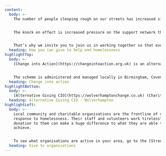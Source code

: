 ```yaml
---
content:
  body: >-
    The number of people sleeping rough on our streets has increased significantly in recent years.


    The knock on effect is increased pressure on the support network that helps rough sleepers, teams that are committed to working with individuals to provide accommodation, hot meals, medical treatment and ultimately a better future.


    That’s why we invite you to join us in working together so that every member of the community can turn small change into big change.
  heading: How you can give to help end homelessness
highlightTop:
  body: >-
    [Change into Action](https://changeintoaction.org.uk) is an alternative giving scheme that provides a safe, easy and secure way to donate money to fund practical support for people who are or have been rough sleeping across the WMCA region. Change into Action brings together partners from key local organisations, such as specialist homelessness charities and street teams that work with individuals to identify practical measures that can really make a difference and help make that move away from the streets. 


    The scheme is administered and managed locally in Birmingham, Coventry, Dudley, Sandwell, Solihull and Walsall; with Wolverhampton having a similar initiative known as [Alternative Giving CIO](https://wolverhamptonchange.co.uk). 
  heading: Change into action
highlightBottom:
  body: >-
    [Alternative Giving CIO](https://wolverhamptonchange.co.uk) (Charity No. 1186415) is an opportunity for everyone and anyone to make the choice to give, donate and support those in need. Your donation will help to change the way in which we help people at risk of homelessness in the city by ensuring all funds raised reach those currently in severe hardship.
  heading: Alternative Giving CIO - Wolverhampton
highlightLeft:
  body: >-
    Local community and charitable organisations are the frontline of our
    response to homelessness. Their staff and volunteers work tirelessly, and a
    donation to them can make a huge difference to what they are able to
    achieve.


    To see what organisations are active in your area, go to the [Street Support website](https://streetsupport.net).
  heading: Give to organisations
---
```

